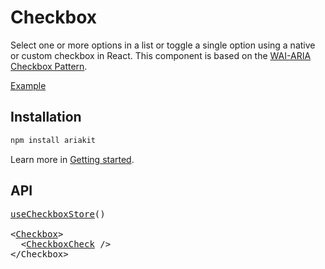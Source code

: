 # Checkbox

<p data-description>
  Select one or more options in a list or toggle a single option using a native or custom checkbox in React. This component is based on the <a href="https://www.w3.org/WAI/ARIA/apg/patterns/checkbox/">WAI-ARIA Checkbox Pattern</a>.
</p>

<a href="../examples/checkbox/index.tsx" data-playground>Example</a>

## Installation

```sh
npm install ariakit
```

Learn more in [Getting started](/guide/getting-started).

## API

<pre data-api>
<a href="/apis/checkbox-store">useCheckboxStore</a>()

&lt;<a href="/apis/checkbox">Checkbox</a>&gt;
  &lt;<a href="/apis/checkbox-check">CheckboxCheck</a> /&gt;
&lt;/Checkbox&gt;
</pre>
